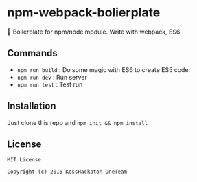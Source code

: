 # npm-webpack-bolierplate
:page_with_curl: Boilerplate for npm/node module. Write with webpack, ES6

## Commands
* `npm run build` : Do some magic with ES6 to create ES5 code.
* `npm run dev` : Run server
* `npm run test` : Test run

## Installation
Just clone this repo and `npm init && npm install`

## License
```
MIT License

Copyright (c) 2016 KossHackaton OneTeam
```
